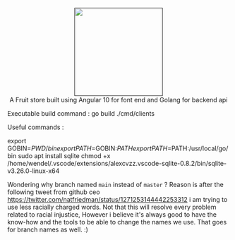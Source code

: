 <p align="center">
    <a href=""">
        <img height=200 src="https://encrypted-tbn0.gstatic.com/images?q=tbn%3AANd9GcQWvuFYj4jQjctg_BrTDkaKWgK0G7Pm3hSGKQ&usqp=CAU">
    </a>
    <br>A Fruit store built using Angular 10 for font end and Golang for backend api
</p>

Executable build command : go build ./cmd/clients

Useful commands :

export GOBIN=$PWD/bin
export PATH=$GOBIN:$PATH
export PATH=$PATH:/usr/local/go/bin
sudo apt install sqlite
chmod +x /home/wendel/.vscode/extensions/alexcvzz.vscode-sqlite-0.8.2/bin/sqlite-v3.26.0-linux-x64

Wondering why branch named `main` instead of `master` ? Reason is after the following tweet from github ceo https://twitter.com/natfriedman/status/1271253144442253312 i am trying to use less racially charged words. Not that this will resolve every problem related to racial injustice,  However i believe it's always good to have the know-how and the tools to be able to change the names we use. That goes for branch names as well. :)